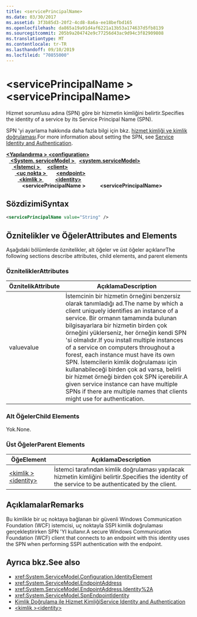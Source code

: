 ```yaml
---
title: <servicePrincipalName>
ms.date: 03/30/2017
ms.assetid: 3f3b85d3-20f2-4cd8-8a6a-ee18befbd165
ms.openlocfilehash: da865a19a91d4af6221a13b53a174637d5fb8139
ms.sourcegitcommit: 205b9a204742e9c77256d43ac9d94c3f82909808
ms.translationtype: MT
ms.contentlocale: tr-TR
ms.lasthandoff: 09/10/2019
ms.locfileid: "70855000"
---
```

# <a name="serviceprincipalname"></a><span data-ttu-id="b36ff-101">\<servicePrincipalName ></span><span class="sxs-lookup"><span data-stu-id="b36ff-101">\<servicePrincipalName></span></span>
<span data-ttu-id="b36ff-102">Hizmet sorumlusu adına (SPN) göre bir hizmetin kimliğini belirtir.</span><span class="sxs-lookup"><span data-stu-id="b36ff-102">Specifies the identity of a service by its Service Principal Name (SPN).</span></span>  
  
<span data-ttu-id="b36ff-103">SPN 'yi ayarlama hakkında daha fazla bilgi için bkz. [hizmet kimliği ve kimlik doğrulaması](../../../wcf/feature-details/service-identity-and-authentication.md).</span><span class="sxs-lookup"><span data-stu-id="b36ff-103">For more information about setting the SPN, see [Service Identity and Authentication](../../../wcf/feature-details/service-identity-and-authentication.md).</span></span>  
  
<span data-ttu-id="b36ff-104">[ **\<Yapılandırma >** ](../configuration-element.md)</span><span class="sxs-lookup"><span data-stu-id="b36ff-104">[**\<configuration>**](../configuration-element.md)</span></span>\
<span data-ttu-id="b36ff-105">&nbsp;&nbsp;[ **\<System. serviceModel >** ](system-servicemodel.md)</span><span class="sxs-lookup"><span data-stu-id="b36ff-105">&nbsp;&nbsp;[**\<system.serviceModel>**](system-servicemodel.md)</span></span>\
<span data-ttu-id="b36ff-106">&nbsp;&nbsp;&nbsp;&nbsp;[ **\<İstemci >** ](client.md)</span><span class="sxs-lookup"><span data-stu-id="b36ff-106">&nbsp;&nbsp;&nbsp;&nbsp;[**\<client>**](client.md)</span></span>\
<span data-ttu-id="b36ff-107">&nbsp;&nbsp;&nbsp;&nbsp;&nbsp;&nbsp;[ **\<uç nokta >** ](endpoint-of-client.md)</span><span class="sxs-lookup"><span data-stu-id="b36ff-107">&nbsp;&nbsp;&nbsp;&nbsp;&nbsp;&nbsp;[**\<endpoint>**](endpoint-of-client.md)</span></span>\
<span data-ttu-id="b36ff-108">&nbsp;&nbsp;&nbsp;&nbsp;&nbsp;&nbsp;&nbsp;&nbsp;[ **\<kimlik >** ](identity.md)</span><span class="sxs-lookup"><span data-stu-id="b36ff-108">&nbsp;&nbsp;&nbsp;&nbsp;&nbsp;&nbsp;&nbsp;&nbsp;[**\<identity>**](identity.md)</span></span>\
<span data-ttu-id="b36ff-109">&nbsp;&nbsp;&nbsp;&nbsp;&nbsp;&nbsp;&nbsp;&nbsp;&nbsp;&nbsp; **\<servicePrincipalName >**</span><span class="sxs-lookup"><span data-stu-id="b36ff-109">&nbsp;&nbsp;&nbsp;&nbsp;&nbsp;&nbsp;&nbsp;&nbsp;&nbsp;&nbsp;**\<servicePrincipalName>**</span></span>  
  
## <a name="syntax"></a><span data-ttu-id="b36ff-110">Sözdizimi</span><span class="sxs-lookup"><span data-stu-id="b36ff-110">Syntax</span></span>  
  
```xml  
<servicePrincipalName value="String" />
```  
  
## <a name="attributes-and-elements"></a><span data-ttu-id="b36ff-111">Öznitelikler ve Öğeler</span><span class="sxs-lookup"><span data-stu-id="b36ff-111">Attributes and Elements</span></span>  
 <span data-ttu-id="b36ff-112">Aşağıdaki bölümlerde öznitelikler, alt öğeler ve üst öğeler açıklanır</span><span class="sxs-lookup"><span data-stu-id="b36ff-112">The following sections describe attributes, child elements, and parent elements</span></span>  
  
### <a name="attributes"></a><span data-ttu-id="b36ff-113">Öznitelikler</span><span class="sxs-lookup"><span data-stu-id="b36ff-113">Attributes</span></span>  
  
|<span data-ttu-id="b36ff-114">Öznitelik</span><span class="sxs-lookup"><span data-stu-id="b36ff-114">Attribute</span></span>|<span data-ttu-id="b36ff-115">Açıklama</span><span class="sxs-lookup"><span data-stu-id="b36ff-115">Description</span></span>|  
|---------------|-----------------|  
|<span data-ttu-id="b36ff-116">value</span><span class="sxs-lookup"><span data-stu-id="b36ff-116">value</span></span>|<span data-ttu-id="b36ff-117">İstemcinin bir hizmetin örneğini benzersiz olarak tanımladığı ad.</span><span class="sxs-lookup"><span data-stu-id="b36ff-117">The name by which a client uniquely identifies an instance of a service.</span></span> <span data-ttu-id="b36ff-118">Bir ormanın tamamında bulunan bilgisayarlara bir hizmetin birden çok örneğini yüklerseniz, her örneğin kendi SPN 'si olmalıdır.</span><span class="sxs-lookup"><span data-stu-id="b36ff-118">If you install multiple instances of a service on computers throughout a forest, each instance must have its own SPN.</span></span> <span data-ttu-id="b36ff-119">İstemcilerin kimlik doğrulaması için kullanabileceği birden çok ad varsa, belirli bir hizmet örneği birden çok SPN içerebilir.</span><span class="sxs-lookup"><span data-stu-id="b36ff-119">A given service instance can have multiple SPNs if there are multiple names that clients might use for authentication.</span></span>|  
  
### <a name="child-elements"></a><span data-ttu-id="b36ff-120">Alt Öğeler</span><span class="sxs-lookup"><span data-stu-id="b36ff-120">Child Elements</span></span>  
 <span data-ttu-id="b36ff-121">Yok.</span><span class="sxs-lookup"><span data-stu-id="b36ff-121">None.</span></span>  
  
### <a name="parent-elements"></a><span data-ttu-id="b36ff-122">Üst Öğeler</span><span class="sxs-lookup"><span data-stu-id="b36ff-122">Parent Elements</span></span>  
  
|<span data-ttu-id="b36ff-123">Öğe</span><span class="sxs-lookup"><span data-stu-id="b36ff-123">Element</span></span>|<span data-ttu-id="b36ff-124">Açıklama</span><span class="sxs-lookup"><span data-stu-id="b36ff-124">Description</span></span>|  
|-------------|-----------------|  
|[<span data-ttu-id="b36ff-125">\<kimlik ></span><span class="sxs-lookup"><span data-stu-id="b36ff-125">\<identity></span></span>](identity.md)|<span data-ttu-id="b36ff-126">İstemci tarafından kimlik doğrulaması yapılacak hizmetin kimliğini belirtir.</span><span class="sxs-lookup"><span data-stu-id="b36ff-126">Specifies the identity of the service to be authenticated by the client.</span></span>|  
  
## <a name="remarks"></a><span data-ttu-id="b36ff-127">Açıklamalar</span><span class="sxs-lookup"><span data-stu-id="b36ff-127">Remarks</span></span>  
 <span data-ttu-id="b36ff-128">Bu kimlikle bir uç noktaya bağlanan bir güvenli Windows Communication Foundation (WCF) istemcisi, uç noktayla SSPI kimlik doğrulaması gerçekleştirirken SPN 'YI kullanır.</span><span class="sxs-lookup"><span data-stu-id="b36ff-128">A secure Windows Communication Foundation (WCF) client that connects to an endpoint with this identity uses the SPN when performing SSPI authentication with the endpoint.</span></span>  
  
## <a name="see-also"></a><span data-ttu-id="b36ff-129">Ayrıca bkz.</span><span class="sxs-lookup"><span data-stu-id="b36ff-129">See also</span></span>

- <xref:System.ServiceModel.Configuration.IdentityElement>
- <xref:System.ServiceModel.EndpointAddress>
- <xref:System.ServiceModel.EndpointAddress.Identity%2A>
- <xref:System.ServiceModel.SpnEndpointIdentity>
- [<span data-ttu-id="b36ff-130">Kimlik Doğrulama ile Hizmet Kimliği</span><span class="sxs-lookup"><span data-stu-id="b36ff-130">Service Identity and Authentication</span></span>](../../../wcf/feature-details/service-identity-and-authentication.md)
- [<span data-ttu-id="b36ff-131">\<kimlik ></span><span class="sxs-lookup"><span data-stu-id="b36ff-131">\<identity></span></span>](identity.md)
